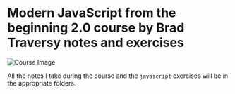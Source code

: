 # Modern JavaScript from the beginning 2.0 course by Brad Traversy notes and exercises

![Course Image](https://kajabi-storefronts-production.kajabi-cdn.com/kajabi-storefronts-production/file-uploads/themes/2152872931/settings_images/3073a32-ffb3-e3d7-c106-171cca61401c_13ec59a1-5fa0-4999-9de1-ed2063a8ad7c.jpg)

All the notes I take during the course and the `javascript` exercises will be in the appropriate folders.
